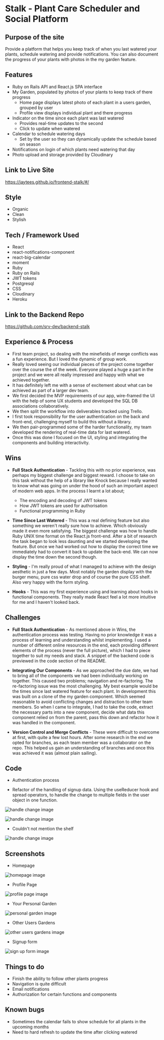 # Stalk - Plant Care Scheduler and Social Platform

## Purpose of the site

Provide a platform that helps you keep track of when you last watered your plants, schedule watering and provide notifications. You can also document the progress of your plants with photos in the my garden feature.

## Features

- Ruby on Rails API and React.js SPA interface
- My Garden, populated by photos of your plants to keep track of there progress
  - Home page displays latest photo of each plant in a users garden, grouped by user
  - Profile view displays individual plant and there progress
- Indicator on the time since each plant was last watered
  - Provides real-time updates to the second
  - Click to update when watered
- Calendar to schedule watering days
  - Set by the user so they can dynamically update the schedule based on season
- Notifications on login of which plants need watering that day
- Photo upload and storage provided by Cloudinary

## Link to Live Site

https://jaytees.github.io/frontend-stalk/#/

## Style

- Organic
- Clean
- Stylish

## Tech / Framework Used

- React
- react-notifications-component
- react-big-calendar
- moment
- Ruby
- Ruby on Rails
- JWT tokens
- Postgresql
- CSS
- Cloudinary
- Heroku

## Link to the Backend Repo

https://github.com/srv-dev/backend-stalk

## Experience & Process

- First team project, so dealing with the minefields of merge conflicts was a fun experience. But I loved the dynamic of group work.
- Really loved seeing our individual pieces of the project come together over the course the of the week. Everyone played a huge a part in the project and we were all really impressed and happy with what we achieved together.
- It has definitely left me with a sense of excitement about what can be achieved as part of a larger dev team.
- We first decided the MVP requirements of our app, wire-framed the UI with the help of some UX students and developed the SQL DB associations collaboratively.
- We then split the workflow into deliverables tracked using Trello.
- I first took responsibility for the user authentication on the back and front-end, challenging myself to build this without a library.
- We then pair-programmed some of the harder functionality, my team developed the rendering of real-time data for last watered.
- Once this was done I focused on the UI, styling and integrating the components and building interactivity.

## Wins

- **Full Stack Authentication** - Tackling this with no prior experience, was perhaps my biggest challenge and biggest reward. I choose to take on this task without the help of a library like Knock because I really wanted to know what was going on under the hood of such an important aspect of modern web apps. In the process I learnt a lot about;

  - The encoding and decoding of JWT tokens
  - How JWT tokens are used for authorisation
  - Functional programming in Ruby

- **Time Since Last Watered** - This was a real defining feature but also something we weren't really sure how to achieve. Which obviously made it even more satisfying. The biggest challenge was how to handle Ruby UNIX time format on the React.js front-end. After a bit of research the task began to look less daunting and we started developing the feature. But once we had worked out how to display the correct time we immediately had to convert it back to update the back-end. We can now display the time down the second though.

- **Styling** - I'm really proud of what I managed to achieve with the design aesthetic in just a few days. Most notably the garden display with the burger menu, pure css water drop and of course the pure CSS shelf. Also very happy with the form styling.

- **Hooks** - This was my first experience using and learning about hooks in functional components. They really made React feel a lot more intuitive for me and I haven't looked back.

## Challenges

- **Full Stack Authentication** - As mentioned above in Wins, the authentication process was testing. Having no prior knowledge it was a process of learning and understanding whilst implementing. I used a number of different online resources in the end, each providing different elements of the process (never the full picture), which I had to piece together to suit my needs and stack. A snippet of the backend code is previewed in the code section of the README.

- **Integrating Our Components** - As we approached the due date, we had to bring all of the components we had been individually working on together. This caused two problems; navigation and re-factoring. The re-factoring issue was the most challenging. My best example would be the times since last watered feature for each plant. In development this was built on a clone of the my garden component. Which seemed reasonable to avoid conflicting changes and distraction to other team members. So when I came to integrate, I had to take the code, extract the necessary parts into a new component, decide what data this component relied on from the parent, pass this down and refactor how it was handled in the component.

- **Version Control and Merge Conflicts** - These were difficult to overcome at first, with quite a few lost hours. After some research in the end we opted for branches, as each team member was a collaborator on the repo. This helped us gain an understanding of branches and once this was achieved it was (almost plain sailing).

## Code

- Authentication process

* Refactor of the handling of signup data. Using the useReducer hook and spread operators, to handle the change to multiple fields in the user object in one function.

![handle change image](./public/readme-images/handle-change.png)

![handle change image](./public/readme-images/use-reducer-code.png)

- Couldn't not mention the shelf

![handle change image](./public/readme-images/shelf-css.png)

## Screenshots

- Homepage

![homepage image](./public/readme-images/homepage.png)

- Profile Page

![profile page image](./public/readme-images/profile-page.png)

- Your Personal Garden

![personal garden image](./public/readme-images/your-garden.png)

- Other Users Gardens

![other users gardens image](./public/readme-images/other-users-gardens.png)

- Signup form

![sign up form image](./public/readme-images/signup-form.png)

## Things to do

- Finish the ability to follow other plants progress
- Navigation is quite difficult
- Email notifications
- Authorization for certain functions and components

## Known bugs

- Sometimes the calendar fails to show schedule for all plants in the upcoming months
- Need to hard refresh to update the time after clicking watered
